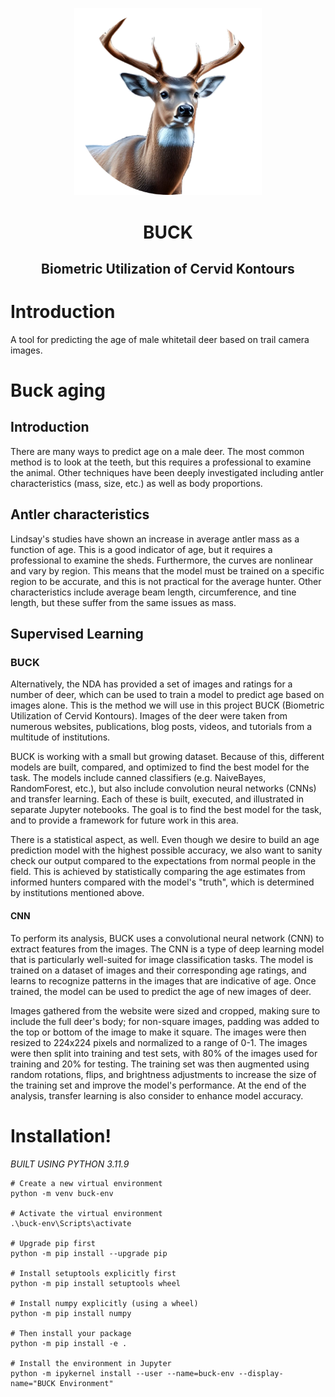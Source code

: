<p align="center">
    <img src="docs/_static/logo.png" alt="BUCK Logo" width="300"/>
</p>
<h1 align="center">
    BUCK
</h1>
<h2 align="center">
    Biometric Utilization of Cervid Kontours
</h2>


# Introduction
A tool for predicting the age of male whitetail deer based on trail camera images.

# Buck aging
## Introduction
There are many ways to predict age on a male deer. The most common method is to
look at the teeth, but this requires a professional to examine the animal. Other
techniques have been deeply investigated including antler characteristics (mass, size, etc.) as
well as body proportions.

## Antler characteristics
Lindsay's studies have shown an increase in average antler mass as a function of
age. This is a good indicator of age, but it requires a professional to examine the
sheds. Furthermore, the curves are nonlinear and vary by region. This means that
the model must be trained on a specific region to be accurate, and this is not
practical for the average hunter. Other characteristics include average beam length,
circumference, and tine length, but these suffer from the same issues as mass.

## Supervised Learning
### BUCK
Alternatively, the NDA has provided a set of images and ratings for a number of
deer, which can be used to train a model to predict age based on images alone.
This is the method we will use in this project BUCK (Biometric Utilization of
Cervid Kontours). Images of the deer were taken from numerous websites,
publications, blog posts, videos, and tutorials from a multitude of 
institutions.

BUCK is working with a small but growing dataset. Because of this, different models
are built, compared, and optimized to find the best model for the task. The models
include canned classifiers (e.g. NaiveBayes, RandomForest, etc.), but also include
convolution neural networks (CNNs) and transfer learning. Each of these is built,
executed, and illustrated in separate Jupyter notebooks. The goal is to find the
best model for the task, and to provide a framework for future work in this area.

There is a statistical aspect, as well. Even though we desire to build an age
prediction model with the highest possible accuracy, we also want to sanity check
our output compared to the expectations from normal people in the field. This is
achieved by statistically comparing the age estimates from informed hunters compared
with the model's "truth", which is determined by institutions mentioned above.

#### CNN
To perform its analysis, BUCK uses a convolutional neural network (CNN) to extract
features from the images. The CNN is a type of deep learning model that is
particularly well-suited for image classification tasks. The model is trained on
a dataset of images and their corresponding age ratings, and learns to
recognize patterns in the images that are indicative of age. Once trained, the
model can be used to predict the age of new images of deer.

Images gathered from the website were sized and cropped, making sure to include the
full deer's body; for non-square images, padding was added to the top or bottom of
the image to make it square. The images were then resized to 224x224 pixels and
normalized to a range of 0-1. The images were then split into training and test
sets, with 80% of the images used for training and 20% for testing. The training
set was then augmented using random rotations, flips, and brightness adjustments
to increase the size of the training set and improve the model's performance. At the end of the analysis, transfer learning is also consider to enhance model accuracy. 

# Installation!
*BUILT USING PYTHON 3.11.9*
```
# Create a new virtual environment
python -m venv buck-env

# Activate the virtual environment
.\buck-env\Scripts\activate

# Upgrade pip first
python -m pip install --upgrade pip

# Install setuptools explicitly first
python -m pip install setuptools wheel

# Install numpy explicitly (using a wheel)
python -m pip install numpy

# Then install your package
python -m pip install -e .

# Install the environment in Jupyter
python -m ipykernel install --user --name=buck-env --display-name="BUCK Environment"
```